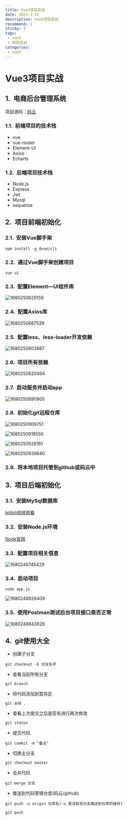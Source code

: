 ```yaml
---
title: Vue3项目实战
date: 2023-3-31
description: Vue3项目实战
recommend: 1
sticky: 3
tags:
 - vue3
 - 项目实战
categories:
 - vue3
---
```

<style type="text/css" scoped>
    h1 { counter-reset: h2counter; }
    h2 { counter-reset: h3counter; }
    h3 { counter-reset: h4counter; }
    h4 { counter-reset: h5counter; }
    h5 { counter-reset: h6counter; }
    h6 { }
    h2:before {
      counter-increment: h2counter;
      content: counter(h2counter) ".\0000a0\0000a0";
    }
    h3:before {
      counter-increment: h3counter;
      content: counter(h2counter) "."
                counter(h3counter) ".\0000a0\0000a0";
    }
    h4:before {
      counter-increment: h4counter;
      content: counter(h2counter) "."
                counter(h3counter) "."
                counter(h4counter) ".\0000a0\0000a0";
    }
    h5:before {
      counter-increment: h5counter;
      content: counter(h2counter) "."
                counter(h3counter) "."
                counter(h4counter) "."
                counter(h5counter) ".\0000a0\0000a0";
    }
    h6:before {
      counter-increment: h6counter;
      content: counter(h2counter) "."
                counter(h3counter) "."
                counter(h4counter) "."
                counter(h5counter) "."
                counter(h6counter) ".\0000a0\0000a0";
    }
</style>

# Vue3项目实战

## 电商后台管理系统

项目源码：[码云](https://gitee.com/ran_yong/vue_shop)

### 前端项目的技术栈

- vue
- vue-router
- Element-UI
- Axios
- Echarts

### 后端项目技术栈

- Node.js
- Express
- Jwt
- Mysql
- sequelize

## 项目前端初始化

### 安装Vue脚手架

```shell
npm install -g @vue/cli
```

### 通过Vue脚手架创建项目

```shell
vue ui
```

### 配置Element—UI组件库

![1680250629159](image/Vue3项目实战/1680250629159.png)

### 配置Axios库

![1680250687539](image/Vue3项目实战/1680250687539.png)

### 配置less、less-loader开发依赖

![1680250803887](image/Vue3项目实战/1680250803887.png)

### 项目所有依赖

![1680250820494](image/Vue3项目实战/1680250820494.png)

### 启动服务并启动app

![1680250890905](image/Vue3项目实战/1680250890905.png)

### 初始化git远程仓库

![1680250909751](image/Vue3项目实战/1680250909751.png)

![1680250918550](image/Vue3项目实战/1680250918550.png)

![1680250928161](image/Vue3项目实战/1680250928161.png)

![1680250939840](image/Vue3项目实战/1680250939840.png)

### 将本地项目托管到github或码云中

## 项目后端初始化

### 安装MySql数据库

[bilibili视频观看](https://www.bilibili.com/video/BV1E7411c7M8?p=9&spm_id_from=pageDriver)

### 安装Node.js环境

[Node官网](https://nodejs.org/zh-cn/)

### 配置项目相关信息

![1680248745429](image/Vue3项目实战/1680248745429.png)

### 启动项目

```shell
node app.js
```

![1680248828409](image/Vue3项目实战/1680248828409.png)

### 使用Postman测试后台项目接口是否正常

![1680248843626](image/Vue3项目实战/1680248843626.png)

## git使用大全

- 创建子分支

`git checkout -b 分支名字`

- 查看当前所有分支

`git branch`

- 将代码添加到暂存区

`git add .`

- 查看上次提交之后是否有进行再次修改

`git status`

- 提交代码

`git commit -m "备注"`

- 切换主分支

`git checkout master`

- 合并代码

`git merge 分支`

- 推送到代码管理仓库(码云/github)

`git push -u origin 仓库名(-u 是没有将分支推送到仓库的操作)`

`git push`
